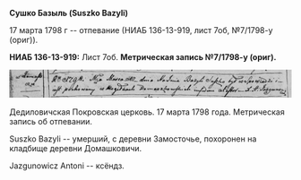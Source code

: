 **Сушко Базыль (Suszko Bazyli)**

17 марта 1798 г -- отпевание (НИАБ 136-13-919, лист 7об, №7/1798-у
(ориг)).

**НИАБ 136-13-919:** Лист 7об. **Метрическая запись №7/1798-у (ориг).**

![](./media/3655ce7f5f8ad37134aaf3127d837e21573d5451.png)

Дедиловичская Покровская церковь. 17 марта 1798 года. Метрическая запись
об отпевании.

Suszko Bazyli -- умерший, с деревни Замосточье, похоронен на кладбище
деревни Домашковичи.

Jazgunowicz Antoni -- ксёндз.

